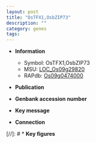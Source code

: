 ```yaml
---
layout: post
title: "OsTFX1,OsbZIP73"
description: ""
category: genes
tags: 
---
```


* **Information**  
    + Symbol: OsTFX1,OsbZIP73  
    + MSU: [LOC_Os09g29820](http://rice.uga.edu/cgi-bin/ORF_infopage.cgi?orf=LOC_Os09g29820)  
    + RAPdb: [Os09g0474000](http://rapdb.dna.affrc.go.jp/viewer/gbrowse_details/irgsp1?name=Os09g0474000)  

* **Publication**  

* **Genbank accession number**  

* **Key message**  

* **Connection**  

[//]: # * **Key figures**  


